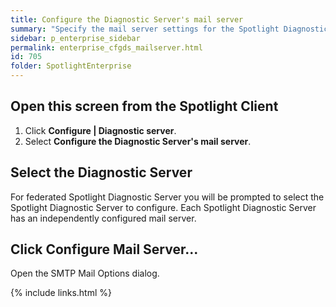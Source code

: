```yaml
---
title: Configure the Diagnostic Server's mail server
summary: "Specify the mail server settings for the Spotlight Diagnostic Server to use (to fulfill on Configure | Alarm Actions | Alarm Action | Send email to)."
sidebar: p_enterprise_sidebar
permalink: enterprise_cfgds_mailserver.html
id: 705
folder: SpotlightEnterprise
---
```


## Open this screen from the Spotlight Client

1. Click **Configure \| Diagnostic server**.
2. Select **Configure the Diagnostic Server's mail server**.

## Select the Diagnostic Server

For federated Spotlight Diagnostic Server you will be prompted to select the Spotlight Diagnostic Server to configure. Each Spotlight Diagnostic Server has an independently configured mail server.

## Click Configure Mail Server...

Open the SMTP Mail Options dialog.



{% include links.html %}
